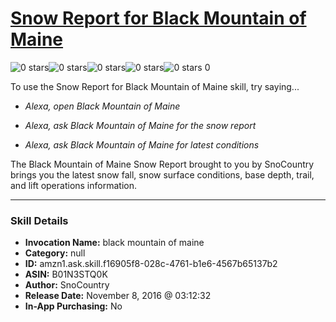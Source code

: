 # [Snow Report for Black Mountain of Maine](http://alexa.amazon.com/#skills/amzn1.ask.skill.f16905f8-028c-4761-b1e6-4567b65137b2)
![0 stars](../../images/ic_star_border_black_18dp_1x.png)![0 stars](../../images/ic_star_border_black_18dp_1x.png)![0 stars](../../images/ic_star_border_black_18dp_1x.png)![0 stars](../../images/ic_star_border_black_18dp_1x.png)![0 stars](../../images/ic_star_border_black_18dp_1x.png) 0

To use the Snow Report for Black Mountain of Maine skill, try saying...

* *Alexa, open Black Mountain of Maine*

* *Alexa, ask Black Mountain of Maine for the snow report*

* *Alexa, ask Black Mountain of Maine for latest conditions*

The Black Mountain of Maine Snow Report brought to you by SnoCountry brings you the latest snow fall, snow surface conditions,  base depth, trail, and lift operations information.

***

### Skill Details

* **Invocation Name:** black mountain of maine
* **Category:** null
* **ID:** amzn1.ask.skill.f16905f8-028c-4761-b1e6-4567b65137b2
* **ASIN:** B01N3STQ0K
* **Author:** SnoCountry
* **Release Date:** November 8, 2016 @ 03:12:32
* **In-App Purchasing:** No
